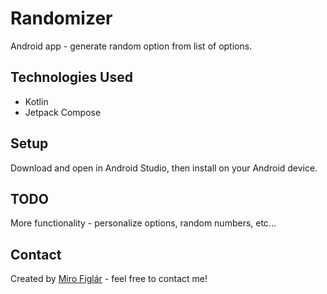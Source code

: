 # Randomizer
Android app - generate random option from list of options.

## Technologies Used
- Kotlin
- Jetpack Compose

## Setup
Download and open in Android Studio, then install on your Android device.

## TODO
More functionality - personalize options, random numbers, etc...

## Contact
Created by [Miro Figlár](https://www.figlar.sk/) - feel free to contact me!